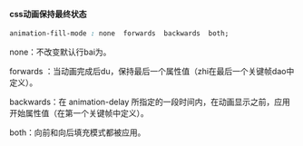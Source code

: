 #### css动画保持最终状态

````css
animation-fill-mode : none  forwards  backwards  both;
````

none：不改变默认行bai为。    

forwards ：当动画完成后du，保持最后一个属性值（zhi在最后一个关键帧dao中定义）。    

backwards：在 animation-delay 所指定的一段时间内，在动画显示之前，应用开始属性值（在第一个关键帧中定义）。    

both：向前和向后填充模式都被应用。